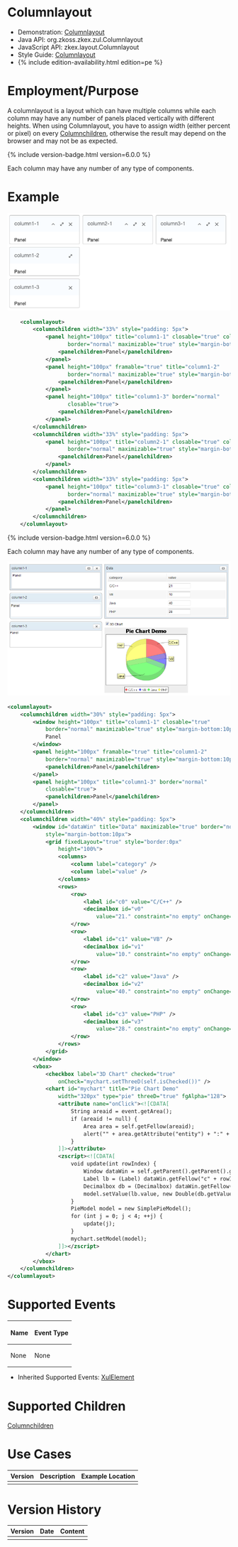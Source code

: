 

# Columnlayout

- Demonstration:
  [Columnlayout](http://www.zkoss.org/zkdemo/layout/column_layout)
- Java API: <javadoc>org.zkoss.zkex.zul.Columnlayout</javadoc>
- JavaScript API:
  <javadoc directory="jsdoc">zkex.layout.Columnlayout</javadoc>
- Style Guide:
  [Columnlayout](ZK_Style_Guide/XUL_Component_Specification/Columnlayout)
- {% include edition-availability.html edition=pe %}

# Employment/Purpose

A columnlayout is a layout which can have multiple columns while each
column may have any number of panels placed vertically with different
heights. When using Columnlayout, you have to assign width (either
percent or pixel) on every
[Columnchildren](ZK_Component_Reference/Layouts/Columnlayout/Columnchildren),
otherwise the result may depend on the browser and may not be as
expected.

{% include version-badge.html version=6.0.0 %}

Each column may have any number of any type of components.

# Example

![](images/ZKComRef_Columnlayout_Example.png)

``` xml
    <columnlayout>
        <columnchildren width="33%" style="padding: 5px">
            <panel height="100px" title="column1-1" closable="true" collapsible="true"
                   border="normal" maximizable="true" style="margin-bottom:10px">
                <panelchildren>Panel</panelchildren>
            </panel>
            <panel height="100px" framable="true" title="column1-2"
                   border="normal" maximizable="true" style="margin-bottom:10px">
                <panelchildren>Panel</panelchildren>
            </panel>
            <panel height="100px" title="column1-3" border="normal"
                   closable="true">
                <panelchildren>Panel</panelchildren>
            </panel>
        </columnchildren>
        <columnchildren width="33%" style="padding: 5px">
            <panel height="100px" title="column2-1" closable="true" collapsible="true"
                   border="normal" maximizable="true" style="margin-bottom:10px">
                <panelchildren>Panel</panelchildren>
            </panel>
        </columnchildren>
        <columnchildren width="33%" style="padding: 5px">
            <panel height="100px" title="column3-1" closable="true" collapsible="true"
                   border="normal" maximizable="true" style="margin-bottom:10px">
                <panelchildren>Panel</panelchildren>
            </panel>
        </columnchildren>
    </columnlayout>
```

{% include version-badge.html version=6.0.0 %}

Each column may have any number of any type of components.

![](images/ZKComRef_Columnlayout_Example_ZK6.png)

``` xml
<columnlayout>
    <columnchildren width="30%" style="padding: 5px">
        <window height="100px" title="column1-1" closable="true"
            border="normal" maximizable="true" style="margin-bottom:10px">
            Panel
        </window>
        <panel height="100px" framable="true" title="column1-2"
            border="normal" maximizable="true" style="margin-bottom:10px">
            <panelchildren>Panel</panelchildren>
        </panel>
        <panel height="100px" title="column1-3" border="normal"
            closable="true">
            <panelchildren>Panel</panelchildren>
        </panel>
    </columnchildren>
    <columnchildren width="40%" style="padding: 5px">
        <window id="dataWin" title="Data" maximizable="true" border="normal"
            style="margin-bottom:10px">
            <grid fixedLayout="true" style="border:0px"
                height="100%">
                <columns>
                    <column label="category" />
                    <column label="value" />
                </columns>
                <rows>
                    <row>
                        <label id="c0" value="C/C++" />
                        <decimalbox id="v0"
                            value="21." constraint="no empty" onChange="update(0)" />
                    </row>
                    <row>
                        <label id="c1" value="VB" />
                        <decimalbox id="v1"
                            value="10." constraint="no empty" onChange="update(1)" />
                    </row>
                    <row>
                        <label id="c2" value="Java" />
                        <decimalbox id="v2"
                            value="40." constraint="no empty" onChange="update(2)" />
                    </row>
                    <row>
                        <label id="c3" value="PHP" />
                        <decimalbox id="v3"
                            value="28." constraint="no empty" onChange="update(3)" />
                    </row>
                </rows>
            </grid>
        </window>
        <vbox>
            <checkbox label="3D Chart" checked="true"
                onCheck="mychart.setThreeD(self.isChecked())" />
            <chart id="mychart" title="Pie Chart Demo"
                width="320px" type="pie" threeD="true" fgAlpha="128">
                <attribute name="onClick"><![CDATA[
                    String areaid = event.getArea();
                    if (areaid != null) {
                        Area area = self.getFellow(areaid);
                        alert("" + area.getAttribute("entity") + ":" + area.getTooltiptext());
                    }
                ]]></attribute>
                <zscript><![CDATA[
                    void update(int rowIndex) {
                        Window dataWin = self.getParent().getParent().getFellow("dataWin");
                        Label lb = (Label) dataWin.getFellow("c" + rowIndex);
                        Decimalbox db = (Decimalbox) dataWin.getFellow("v" + rowIndex);
                        model.setValue(lb.value, new Double(db.getValue().doubleValue()));
                    }
                    PieModel model = new SimplePieModel();
                    for (int j = 0; j < 4; ++j) {
                        update(j);
                    }
                    mychart.setModel(model);
                ]]></zscript>
            </chart>
        </vbox>
    </columnchildren>
</columnlayout>
```

# Supported Events

<table>
<thead>
<tr class="header">
<th><center>
<p>Name</p>
</center></th>
<th><center>
<p>Event Type</p>
</center></th>
</tr>
</thead>
<tbody>
<tr class="odd">
<td><p>None</p></td>
<td><p>None</p></td>
</tr>
</tbody>
</table>

- Inherited Supported Events: [
  XulElement](ZK_Component_Reference/Base_Components/XulElement#Supported_Events)

# Supported Children

[Columnchildren](ZK_Component_Reference/Layouts/Columnlayout/Columnchildren)

# Use Cases

| Version | Description | Example Location |
|---------|-------------|------------------|
|         |             |                  |

# Version History



| Version | Date | Content |
|---------|------|---------|
|         |      |         |


